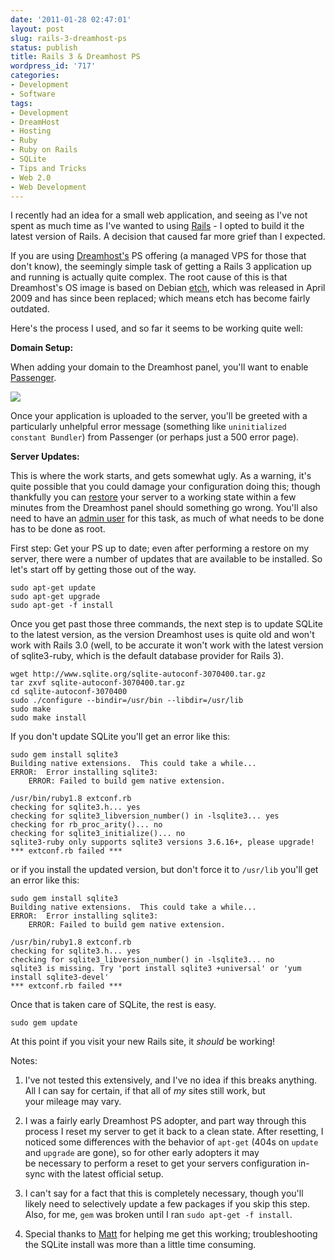 ```yaml
---
date: '2011-01-28 02:47:01'
layout: post
slug: rails-3-dreamhost-ps
status: publish
title: Rails 3 & Dreamhost PS
wordpress_id: '717'
categories:
- Development
- Software
tags:
- Development
- DreamHost
- Hosting
- Ruby
- Ruby on Rails
- SQLite
- Tips and Tricks
- Web 2.0
- Web Development
---
```


I recently had an idea for a small web application, and seeing as I've not spent as much time as I've wanted to using [Rails](http://rubyonrails.org/) - I opted to build it the latest version of Rails. A decision that caused far more grief than I expected.

If you are using [Dreamhost's](http://www.dreamhost.com/r.cgi?485850) PS offering (a managed VPS for those that don't know), the seemingly simple task of getting a Rails 3 application up and running is actually quite complex. The root cause of this is that Dreamhost's OS image is based on Debian [etch](http://www.debian.org/releases/etch/), which was released in April 2009 and has since been replaced; which means etch has become fairly outdated.

Here's the process I used, and so far it seems to be working quite well:

**Domain Setup:**

When adding your domain to the Dreamhost panel, you'll want to enable [Passenger](http://wiki.dreamhost.com/Passenger).

![](http://adamcaudill.com/files/2011-01-28_0048.png)

Once your application is uploaded to the server, you'll be greeted with a particularly unhelpful error message (something like `uninitialized constant Bundler`) from Passenger (or perhaps just a 500 error page).

**Server Updates:**

This is where the work starts, and gets somewhat ugly. As a warning, it's quite possible that you could damage your configuration doing this; though thankfully you can [restore](https://panel.dreamhost.com/index.cgi?tree=vserver.reboot&) your server to a working state within a few minutes from the Dreamhost panel should something go wrong. You'll also need to have an [admin user](https://panel.dreamhost.com/index.cgi?tree=vserver.adminusers&) for this task, as much of what needs to be done has to be done as root.

First step: Get your PS up to date; even after performing a restore on my server, there were a number of updates that are available to be installed. So let's start off by getting those out of the way.

    sudo apt-get update
    sudo apt-get upgrade
    sudo apt-get -f install

Once you get past those three commands, the next step is to update SQLite to the latest version, as the version Dreamhost uses is quite old and won't work with Rails 3.0 (well, to be accurate it won't work with the latest version of sqlite3-ruby, which is the default database provider for Rails 3).

    wget http://www.sqlite.org/sqlite-autoconf-3070400.tar.gz
    tar zxvf sqlite-autoconf-3070400.tar.gz
    cd sqlite-autoconf-3070400
    sudo ./configure --bindir=/usr/bin --libdir=/usr/lib
    sudo make
    sudo make install

If you don't update SQLite you'll get an error like this:

    sudo gem install sqlite3
    Building native extensions.  This could take a while...
    ERROR:  Error installing sqlite3:
    	ERROR: Failed to build gem native extension.
    
    /usr/bin/ruby1.8 extconf.rb
    checking for sqlite3.h... yes
    checking for sqlite3_libversion_number() in -lsqlite3... yes
    checking for rb_proc_arity()... no
    checking for sqlite3_initialize()... no
    sqlite3-ruby only supports sqlite3 versions 3.6.16+, please upgrade!
    *** extconf.rb failed ***

or if you install the updated version, but don't force it to `/usr/lib` you'll get an error like this:

    sudo gem install sqlite3
    Building native extensions.  This could take a while...
    ERROR:  Error installing sqlite3:
    	ERROR: Failed to build gem native extension.
    
    /usr/bin/ruby1.8 extconf.rb
    checking for sqlite3.h... yes
    checking for sqlite3_libversion_number() in -lsqlite3... no
    sqlite3 is missing. Try 'port install sqlite3 +universal' or 'yum
    install sqlite3-devel'
    *** extconf.rb failed ***

Once that is taken care of SQLite, the rest is easy.

    sudo gem update

At this point if you visit your new Rails site, it _should_ be working!

Notes:

  1. I've not tested this extensively, and I've no idea if this breaks anything. All I can say for certain, if that all of _my_ sites still work, but your mileage may vary. <Disclaimer />

	
  2. I was a fairly early Dreamhost PS adopter, and part way through this process I reset my server to get it back to a clean state. After resetting, I noticed some differences with the behavior of `apt-get` (404s on `update` and `upgrade` are gone), so for other early adopters it may be necessary to perform a reset to get your servers configuration in-sync with the latest official setup.

	
  3. I can't say for a fact that this is completely necessary, though you'll likely need to selectively update a few packages if you skip this step. Also, for me, `gem` was broken until I ran `sudo apt-get -f install`.

	
  4. Special thanks to [Matt](http://matthewjlittle.com/) for helping me get this working; troubleshooting the SQLite install was more than a little time consuming.
